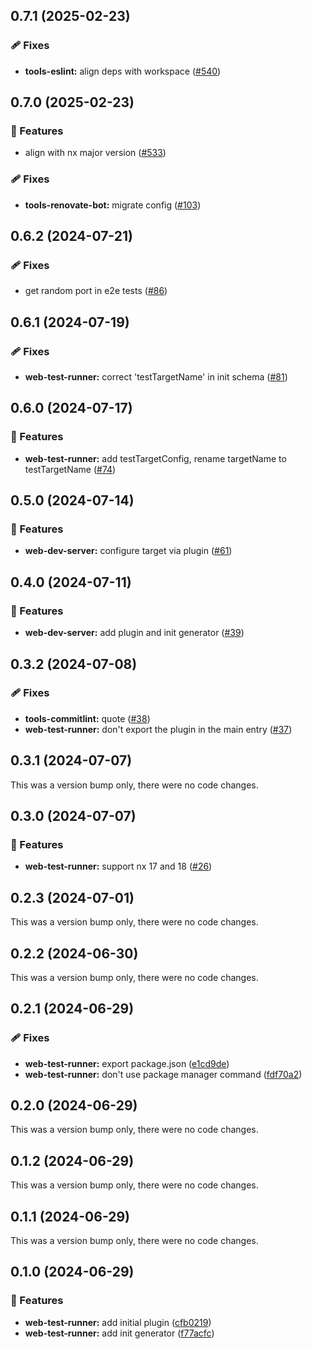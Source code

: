 ## 0.7.1 (2025-02-23)

### 🩹 Fixes

- **tools-eslint:** align deps with workspace ([#540](https://github.com/RobbyRabbitman/nx-plus/pull/540))

## 0.7.0 (2025-02-23)

### 🚀 Features

- align with nx major version ([#533](https://github.com/RobbyRabbitman/nx-plus/pull/533))

### 🩹 Fixes

- **tools-renovate-bot:** migrate config ([#103](https://github.com/RobbyRabbitman/nx-plus/pull/103))

## 0.6.2 (2024-07-21)


### 🩹 Fixes

- get random port in e2e tests ([#86](https://github.com/RobbyRabbitman/nx-plus/pull/86))

## 0.6.1 (2024-07-19)


### 🩹 Fixes

- **web-test-runner:** correct 'testTargetName' in init schema ([#81](https://github.com/RobbyRabbitman/nx-plus/pull/81))

## 0.6.0 (2024-07-17)


### 🚀 Features

- **web-test-runner:** add testTargetConfig, rename targetName to testTargetName ([#74](https://github.com/RobbyRabbitman/nx-plus/pull/74))

## 0.5.0 (2024-07-14)


### 🚀 Features

- **web-dev-server:** configure target via plugin ([#61](https://github.com/RobbyRabbitman/nx-plus/pull/61))

## 0.4.0 (2024-07-11)


### 🚀 Features

- **web-dev-server:** add plugin and init generator ([#39](https://github.com/RobbyRabbitman/nx-plus/pull/39))

## 0.3.2 (2024-07-08)


### 🩹 Fixes

- **tools-commitlint:** quote ([#38](https://github.com/RobbyRabbitman/nx-plus/pull/38))
- **web-test-runner:** don't export the plugin in the main entry ([#37](https://github.com/RobbyRabbitman/nx-plus/pull/37))

## 0.3.1 (2024-07-07)

This was a version bump only, there were no code changes.

## 0.3.0 (2024-07-07)


### 🚀 Features

- **web-test-runner:** support nx 17 and 18 ([#26](https://github.com/RobbyRabbitman/nx-plus/pull/26))

## 0.2.3 (2024-07-01)

This was a version bump only, there were no code changes.

## 0.2.2 (2024-06-30)

This was a version bump only, there were no code changes.

## 0.2.1 (2024-06-29)

### 🩹 Fixes

- **web-test-runner:** export package.json ([e1cd9de](https://github.com/RobbyRabbitman/nx-plus/commit/e1cd9de))
- **web-test-runner:** don't use package manager command ([fdf70a2](https://github.com/RobbyRabbitman/nx-plus/commit/fdf70a2))

## 0.2.0 (2024-06-29)

This was a version bump only, there were no code changes.

## 0.1.2 (2024-06-29)

This was a version bump only, there were no code changes.

## 0.1.1 (2024-06-29)

This was a version bump only, there were no code changes.

## 0.1.0 (2024-06-29)

### 🚀 Features

- **web-test-runner:** add initial plugin ([cfb0219](https://github.com/RobbyRabbitman/nx-plus/commit/cfb0219))
- **web-test-runner:** add init generator ([f77acfc](https://github.com/RobbyRabbitman/nx-plus/commit/f77acfc))
